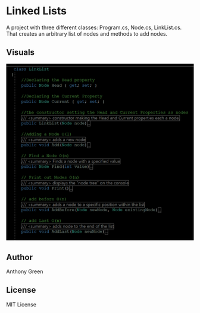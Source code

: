 # Linked Lists
A project with three different classes: Program.cs, Node.cs, LinkList.cs. That creates an arbitrary list of nodes and methods to add nodes. 

## Visuals
![Screenshot of LinkList.cs](https://github.com/cascadianrebel/data-structures-and-algorithms/blob/master/DataStructures/Assets/LinkListScreenShot.PNG)

## Author
Anthony Green

## License
MIT License
